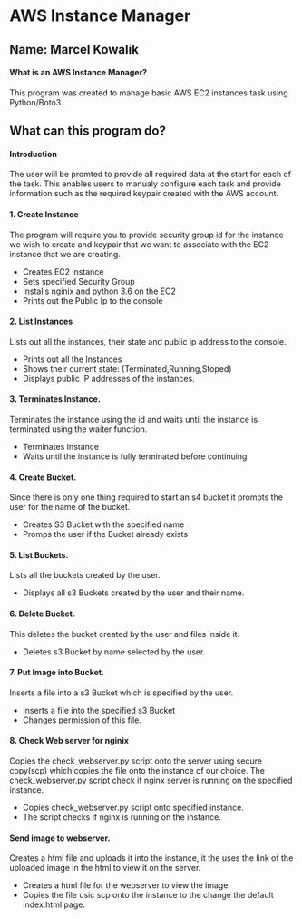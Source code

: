 # AWS Instance Manager

## Name: Marcel Kowalik

#### What is an AWS Instance Manager?
This program was created to manage basic AWS EC2 instances task using Python/Boto3.

## What can this program do?

#### Introduction
The user will be promted to provide all required data at the start for each of the task.
This enables users to manualy configure each task and provide information such as the required keypair created with the AWS account.

#### 1. Create Instance
The program will require you to provide security group id for the instance we wish to create and keypair that we want to associate with the EC2 instance that we are creating.
* Creates EC2 instance
* Sets specified Security Group
* Installs nginix and python 3.6 on the EC2
* Prints out the Public Ip to the console

#### 2. List Instances
Lists out all the instances, their state and public ip address to the console.
* Prints out all the Instances
* Shows their current state: (Terminated,Running,Stoped)
* Displays public IP addresses of the instances.

#### 3. Terminates Instance.
Terminates the instance using the id and waits until the instance is terminated using the waiter function. 
* Terminates Instance
* Waits until the instance is fully terminated before continuing 

#### 4. Create Bucket.
Since there is only one thing required to start an s4 bucket it prompts the user for the name of the bucket.
* Creates S3 Bucket with the specified name
* Promps the user if the Bucket already exists

#### 5. List Buckets.
Lists all the buckets created by the user.
* Displays all s3 Buckets created by the user and their name.

#### 6. Delete Bucket.
This deletes the bucket created by the user and files inside it.
* Deletes s3 Bucket by name selected by the user.

#### 7. Put Image into Bucket.
Inserts a file into a s3 Bucket which is specified by the user.
* Inserts a file into the specified s3 Bucket
* Changes permission of this file.

#### 8. Check Web server for nginix
Copies the check_webserver.py script onto the server using secure copy(scp) which copies the file onto the instance of our choice. The check_webserver.py script check if nginx server is running on the specified instance.
* Copies check_webserver.py script onto specified instance.
* The script checks if nginx is running on the instance.

#### Send image to webserver.
Creates a html file and uploads it into the instance, it the uses the link of the uploaded image in the html to view it on the server. 
* Creates a html file for the webserver to view the image.
* Copies the file usic scp onto the instance to the change the default index.html page.






